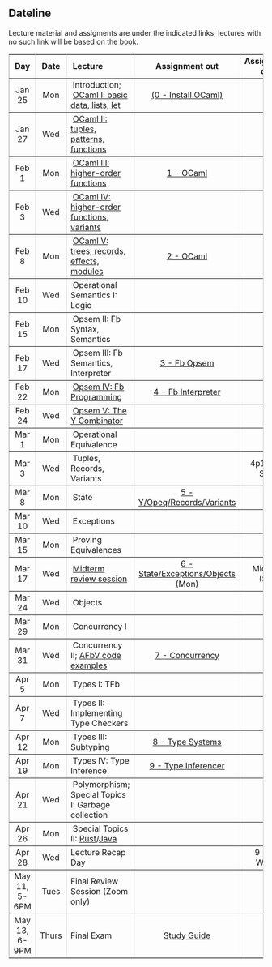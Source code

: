 ## Dateline

Lecture material and assigments are under the indicated links; lectures with no such link will be based on the <a href="book">book</a>.

<table class="date" width="100%" border="1" cellspacing="0" cellpadding="0" bordercolor="#CCCCCC">
    <tr> 
      <td width="8%"> 
        <div align="center" class="heading"><strong>Day</strong></div>
      </td>
      <td width="8%"> 
        <div align="center" class="heading"><strong>Date</strong></div>
      </td>
      <td width="30%"> 
        <div align="left" class="heading">&nbsp;<strong>Lecture</strong></div>
      </td>
        <td width="22%"> 
        <div align="center" class="heading"><strong>Assignment out</strong></div>
      </td>
      <td width="22%"> 
        <div align="center" class="heading"><strong>Assignment due</strong></div>
      </td>
    </tr>
    <tr> 
      <td width="8%"> 
        <div align="center" class="body">Jan 25</div>
      </td>
      <td width="8%"> 
        <div align="center" class="body">Mon</div>
      </td>
      <td width="30%"> 
        <div align="left" class="body">&nbsp;Introduction; <br> &nbsp;<a href="ocaml/code/lecture.html">OCaml I:
    basic data, lists, let</a></div>
      </td>
      <td width="22%"> 
        <div align="center" class="body"><a href="ocaml/index.html">(0 - Install OCaml)</a>
    </div>
      </td>
      <td width="22%"> 
        <div align="center" class="body">&nbsp;</div>
      </td>
    </tr>
    <tr> 
      <td width="8%"> 
        <div align="center" class="body">Jan 27</div>
      </td>
      <td width="8%"> 
        <div align="center" class="body">Wed</div>
      </td>
      <td width="30%"> 
        <div align="left" class="body">&nbsp;<a href="ocaml/code/lecture.html#ii">OCaml II: tuples,
    patterns, functions</a> </div> 
      </td>
      <td width="22%"> 
        <div align="center" class="body">&nbsp;</div>
      </td>
      <td width="22%"> 
        <div align="center" class="body">&nbsp;</div>
      </td>
    </tr>
    <tr> 
      <td width="8%"> 
        <div align="center" class="body">Feb 1</div>
      </td>
      <td width="8%"> 
        <div align="center" class="body">Mon</div>
      </td>
      <td width="30%"> 
        <div align="left" class="body">&nbsp;<a href="ocaml/code/lecture.html#iii">OCaml III: higher-order functions</a></div>
      </td>
      <td width="22%"> 
        <div align="center" class="body"><a
href="assignments/assignment1.html">1 - OCaml</a></div>
      </td>
      <td width="22%"> 
        <div align="center" class="body">&nbsp;</div>
      </td>
    </tr>
    <tr> 
      <td width="8%"> 
        <div align="center" class="body">Feb 3</div>
      </td>
      <td width="8%"> 
        <div align="center" class="body">Wed</div>
      </td>
      <td width="30%"> 
        <div align="left" class="body">&nbsp;<a href="ocaml/code/lecture.html#iv">OCaml IV: higher-order functions, variants</a></div>
      </td>
      <td width="22%"> 
        <div align="center" class="body">&nbsp;</div>
      </td>
      <td width="22%"> 
        <div align="center" class="body">&nbsp;</div>
      </td>
    </tr>
    <tr> 
      <td width="8%"> 
        <div align="center" class="body">Feb 8</div>
      </td>
      <td width="8%"> 
        <div align="center" class="body">Mon</div>
      </td>
      <td width="30%"> 
        <div align="left" class="body">&nbsp;<a href="ocaml/code/lecture.html#v">OCaml V: trees, records, effects, modules</a></div>
      </td>
      <td width="22%"> 
        <div align="center" class="body"><a
  href="assignments/assignment2.html">2 - OCaml</a></div>
      </td>
      <td width="22%"> 
        <div align="center" class="body">1</div>
      </td>
    </tr>
    <tr> 
      <td width="8%"> 
        <div align="center" class="body">Feb 10</div>
      </td>
      <td width="8%"> 
        <div align="center" class="body">Wed</div>
      </td>
      <td width="30%"> 
        <div align="left" class="body">&nbsp;Operational Semantics I: Logic</div>
      </td>
      <td width="22%"> 
        <div align="center" class="body">&nbsp;</div>
      </td>
      <td width="22%"> 
        <div align="center" class="body">&nbsp;</div>
      </td>
    </tr>
    <tr> 
      <td width="8%"> 
        <div align="center" class="body">Feb 15</div>
      </td>
      <td width="8%"> 
        <div align="center" class="body">Mon</div>
      </td>
      <td width="30%"> 
        <div align="left" class="body">&nbsp;Opsem II: Fb Syntax, Semantics</div>
      </td>
      <td width="22%"> 
        <div align="center" class="body">&nbsp;</div>
      </td>
      <td width="22%"> 
        <div align="center" class="body">&nbsp;</div>
      </td>
    </tr>
    <tr> 
      <td width="8%"> 
        <div align="center" class="body">Feb 17</div>
      </td>
      <td width="8%"> 
        <div align="center" class="body">Wed</div>
      </td>
      <td width="30%"> 
        <div align="left" class="body">&nbsp;Opsem III: Fb Semantics, Interpreter</div>
      </td>
      <td width="22%"> 
        <div align="center" class="body"><a
    href="assignments/assignment3.html">3 - Fb Opsem</a></div>
      </td>
      <td width="22%"> 
        <div align="center" class="body">2</div>
      </td>
    </tr>
    <tr> 
      <td width="8%"> 
        <div align="center" class="body">Feb 22</div>
      </td>
      <td width="8%"> 
        <div align="center" class="body">Mon</div>
      </td>
      <td width="30%"> 
        <div align="left" class="body">&nbsp;<a href="ocaml/code/fb_examples.ml">Opsem IV: Fb Programming</a></div>
      </td>
      <td width="22%"> 
        <div align="center" class="body"><a href="assignments/assignment4.html">4 - Fb Interpreter</a>
    </div>
      </td>
      <td width="22%"> 
        <div align="center" class="body">&nbsp;</div>
      </td>
    </tr>
    <tr> 
      <td width="8%"> 
        <div align="center" class="body">Feb 24</div>
      </td>
      <td width="8%"> 
        <div align="center" class="body">Wed</div>
      </td>
      <td width="30%"> 
        <div align="left" class="body">&nbsp;<a href="ocaml/code/fb_examples.ml">Opsem V: The Y Combinator</a></div>
      </td>
      <td width="22%"> 
        <div align="center" class="body">&nbsp;</div>
      </td>
      <td width="22%"> 
        <div align="center" class="body">3</div>
      </td>
    </tr>
    <tr> 
      <td width="8%"> 
        <div align="center" class="body">Mar 1</div>
      </td>
      <td width="8%"> 
        <div align="center" class="body">Mon</div>
      </td>
      <td width="30%"> 
        <div align="left" class="body">&nbsp;Operational Equivalence</div>
      </td>
      <td width="22%"> 
        <div align="center" class="body">&nbsp;</div>
      </td>
      <td width="22%"> 
        <div align="center" class="body">&nbsp;</div>
      </td>
    </tr>
    <tr> 
      <td width="8%"> 
        <div align="center" class="body">Mar 3</div>
      </td>
      <td width="8%"> 
        <div align="center" class="body">Wed</div>
      </td>
      <td width="30%"> 
        <div align="left" class="body">&nbsp;Tuples, Records, Variants</div>
      </td>
      <td width="22%"> 
        <div align="center" class="body">&nbsp;</div>
      </td>
      <td width="22%"> 
        <div align="center" class="body">4p1 (4p2 Sun)</div>
      </td>
    </tr>
    <tr> 
      <td width="8%"> 
        <div align="center" class="body">Mar 8</div>
      </td>
      <td width="8%"> 
        <div align="center" class="body">Mon</div>
      </td>
      <td width="30%"> 
        <div align="left" class="body">&nbsp;State</div>
      </td>
      <td width="22%"> 
        <div align="center" class="body"><a href="assignments/assignment5.html">5 - Y/Opeq/Records/Variants</a></div>
      </td>
      <td width="22%"> 
        <div align="center" class="body">&nbsp;</div>
      </td>
    </tr>
     <tr>      
    <td width="8%"> 
        <div align="center" class="body">Mar 10</div>
      </td>
      <td width="8%"> 
        <div align="center" class="body">Wed</div>
      </td>
      <td width="30%"> 
        <div align="left" class="body">&nbsp;Exceptions</div>
      </td>
      <td width="22%"> 
        <div align="center" class="body">&nbsp;</div>
      </td>
      <td width="22%"> 
        <div align="center" class="body">&nbsp;</div>
      </td>
      </tr>
      <tr> 
      <!-- QQQtd width="8%" height="2"> 
        QQQdiv align="center" class="body">Mar 16-20QQQ/div>
      QQQ/td>
      QQQtd width="8%" height="2"> 
        QQQdiv align="center" class="body">&nbsp;QQQ/div>
      QQQ/td>
      QQQtd colspan="3" height="2"> 
        QQQdiv align="center" class="body">QQQb>Spring BreakQQQ/b>QQQ/div>
      QQQ/td>
    QQQ/tr>
    QQQtr> -->
      <td width="8%"> 
        <div align="center" class="body">Mar 15</div>
      </td>
      <td width="8%"> 
        <div align="center" class="body">Mon</div>
      </td>
      <td width="30%"> 
        <div align="left" class="body">&nbsp;Proving Equivalences</div>
      </td>
      <td width="22%"> 
        <div align="center" class="body">&nbsp;</div>
      </td>
      <td width="22%"> 
        <div align="center" class="body">5</div>
      </td>
    </tr>
    <tr> 
      <td width="8%"> 
        <div align="center" class="body">Mar 17</div>
      </td>
      <td width="8%"> 
        <div align="center" class="body">Wed</div>
      </td>
      <td width="30%"> 
        <div align="left" class="body">&nbsp;<a href="assignments/midterm-2019.html">Midterm review session</a></div>
      </td>
      <td width="22%"> 
        <div align="center" class="body"><a href="assignments/assignment6.html">6 - State/Exceptions/Objects</a> (Mon)</div>
      </td>
      <td width="22%"> 
        <div align="center" class="body">Midterm (Sat)</div>
      </td>
    </tr>
    <tr> 
      <td width="8%"> 
        <div align="center" class="body">Mar 24</div>
      </td>
      <td width="8%"> 
        <div align="center" class="body">Wed</div>
      </td>
      <td width="30%"> 
        <div align="left" class="body">&nbsp;Objects</div>
      </td>
      <td width="22%"> 
        <div align="center" class="body">&nbsp;</div>
      </td>
      <td width="22%"> 
        <div align="center" class="body">&nbsp;</div>
      </td>
    </tr>
    <tr> 
      <td width="8%"> 
        <div align="center" class="body">Mar 29</div>
      </td>
      <td width="8%"> 
        <div align="center" class="body">Mon</div>
      </td>
      <td width="30%"> 
        <div align="left" class="body">&nbsp;Concurrency I</div>
      </td>  
      <td width="22%"> 
        <div align="center" class="body">&nbsp;</div>
      </td>
      <td width="22%"> 
        <div align="center" class="body">&nbsp;</div>
      </td>
    </tr>
    <tr> 
      <td width="8%"> 
        <div align="center" class="body">Mar 31</div>
      </td>
      <td width="8%"> 
        <div align="center" class="body">Wed</div>
      </td>
      <td width="30%"> 
        <div align="left" class="body">&nbsp;Concurrency II; <a href="ocaml/code/afbv_examples.ml">AFbV code examples</a></div>
      </td>
      <td width="22%"> 
        <div align="center" class="body"><a href="assignments/assignment7.html">7 - Concurrency</a></div>
      </td>
      <td width="22%"> 
        <div align="center" class="body">6</div>
      </td>
    </tr>
    <tr> 
      <td width="8%"> 
        <div align="center" class="body">Apr 5</div>
      </td>
      <td width="8%"> 
        <div align="center" class="body">Mon</div>
      </td>
      <td width="30%"> 
        <div align="left" class="body">&nbsp;Types I: TFb</div>
      </td>	
      <td width="22%"> 
        <div align="center" class="body"></div>
      </td>
      <td width="22%"> 
        <div align="center" class="body">&nbsp;</div>
      </td>
    </tr>
    <tr> 
      <td width="8%"> 
        <div align="center" class="body">Apr 7</div>
      </td>
      <td width="8%"> 
        <div align="center" class="body">Wed</div>
      </td>
      <td width="30%"> 
        <div align="left" class="body">&nbsp;Types II: Implementing Type Checkers</div>
      </td>
      <td width="22%"> 
        <div align="center" class="body">&nbsp;</div>
      </td>
      <td width="22%"> 
        <div align="center" class="body"></div>
      </td>
    </tr>
    <tr> 
      <td width="8%"> 
        <div align="center" class="body">Apr 12</div>
      </td>
      <td width="8%"> 
        <div align="center" class="body">Mon</div>
      </td>
      <td width="30%"> 
        <div align="left" class="body">&nbsp;Types III: Subtyping</div>
      </td>
      <td width="22%"> 
        <div align="center" class="body"><a href="assignments/assignment8.html">8 - Type Systems</a>
    </div>
      </td>
      <td width="22%"> 
        <div align="center" class="body">7</div>
      </td>
    </tr>
    <tr> 
      <td width="8%"> 
        <div align="center" class="body">Apr 19</div>
      </td>
      <td width="8%"> 
        <div align="center" class="body">Mon</div>
      </td>
      <td width="30%"> 
        <div align="left" class="body">&nbsp;Types IV: Type Inference</div>
      </td>
      <td width="22%"> 
        <div align="center" class="body"><a href="assignments/assignment9.html">9 - Type Inferencer</a></div>
      </td>
      <td width="22%"> 
        <div align="center" class="body">&nbsp;</div>
      </td>
    </tr>
    <tr> 
      <td width="8%"> 
        <div align="center" class="body">Apr 21</div>
      </td>
      <td width="8%"> 
        <div align="center" class="body">Wed</div>
      </td>
      <td width="30%"> 
        <div align="left" class="body">&nbsp;Polymorphism; Special Topics I: Garbage collection</div>
      </td>
      <td width="22%"> 
        <div align="center" class="body">&nbsp;</div>
      </td>
      <td width="22%"> 
        <div align="center" class="body">&nbsp;</div>
      </td>
    </tr>
    <tr> 
      <td width="8%"> 
        <div align="center" class="body">Apr 26</div>
      </td>
      <td width="8%"> 
        <div align="center" class="body">Mon</div>
      </td>
      <td width="30%"> 
        <div align="left" class="body">&nbsp;Special Topics II: <a href="lectures/rust.html">Rust</a>/<a href="lectures/java-principles.html">Java</a></div>
      </td>
      <td width="22%"> 
        <div align="center" class="body">&nbsp;</div>
      </td>
      <td width="22%"> 
        <div align="center" class="body">8</div>
      </td>
    </tr>
    <tr> 
      <td width="8%"> 
        <div align="center" class="body">Apr 28</div>
      </td>
      <td width="8%"> 
        <div align="center" class="body">Wed</div>
      </td>
      <td width="30%"> 
        <div align="left" class="body">Lecture Recap Day</div>
      </td>
      <td width="22%"> 
        <div align="center" class="body">&nbsp;</div>
      </td>
      <td width="22%"> 
        <div align="center" class="body">9 (next Weds)</div>
      </td>
    </tr>    
    <tr> 
      <td width="8%"> 
        <div align="center" class="body">May 11, 5-6PM</div>
      </td>
      <td width="8%"> 
        <div align="center" class="body">Tues</div>
      </td>
      <td width="30%"> 
        <div align="left" class="body">Final Review Session (Zoom only)</div>
      </td>
      <td width="22%"> 
        <div align="center" class="body">&nbsp;</div>
      </td>
      <td width="22%"> 
        <div align="center" class="body">&nbsp;</div>
      </td>
    </tr>
    <tr> 
      <td width="8%"> 
        <div align="center" class="body">May 13, 6-9PM</div>
      </td>
      <td width="8%"> 
        <div align="center" class="body">Thurs</div>
      </td>
      <td width="30%"> 
        <div align="left" class="body">Final Exam</div>
      </td>
      <td width="22%"> 
        <div align="center" class="body"><a
      href="assignments/exams/final-study.html">Study Guide</a></div>
      </td>
      <td width="22%"> 
        <div align="center" class="body">&nbsp;</div>
      </td>
    </tr>
</table>
